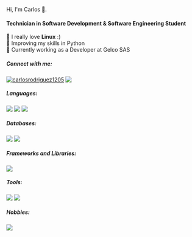 Hi, I'm Carlos 👋.
<h4 align="left">Technician in Software Development & Software Engineering Student</h3>

🐧 I really love **Linux** :) <br>
🐍 Improving my skills in Python <br>
👾 Currently working as a Developer at Gelco SAS <br>

<h5 align="left">Connect with me:</h5>
<p align="left">
<a href="https://linkedin.com/in/carlosrodriguez1205" target="_blank"><img align="center" src="https://skillicons.dev/icons?i=linkedin" alt="carlosrodriguez1205"/></a>
<a href="https://kkrlosdev.netlify.app/" target="_blank"><img align="center" src="https://img.shields.io/badge/my_portfolio-000?style=for-the-badge&logo=ko-fi&logoColor=white"/></a>
</p>

<h5 align="left">Languages:</h5>
<p align="left"> 
  <img src="https://skillicons.dev/icons?i=html"/>
  <img src="https://skills.syvixor.com/api/icons?i=css">
  <img src="https://skillicons.dev/icons?i=js,py"/>
</p>

<h5 align="left">Databases:</h5>
<p>
  <img src="https://skillicons.dev/icons?i=mysql,postgres"/>
  <img src="https://skills.syvixor.com/api/icons?i=sqlserver"/>
</p>

<h5 align="left">Frameworks and Libraries:</h5>
<p align="left">
  <img src="https://skillicons.dev/icons?i=django,flask,fastapi,react,nodejs,nextjs,tailwind,astro"/>
</p>

<h5 align="left">Tools:</h5>
<p align="left">
  <img src="https://skillicons.dev/icons?i=vscode,git,github,obsidian,bash,ubuntu,docker">
  <img src="https://skillicons.dev/icons?i=linux&theme=light">

</p>

<h5 align="left">Hobbies:</h5>
<p align="left">
  <img src="https://skillicons.dev/icons?i=cpp,c,neovim">
</p>
